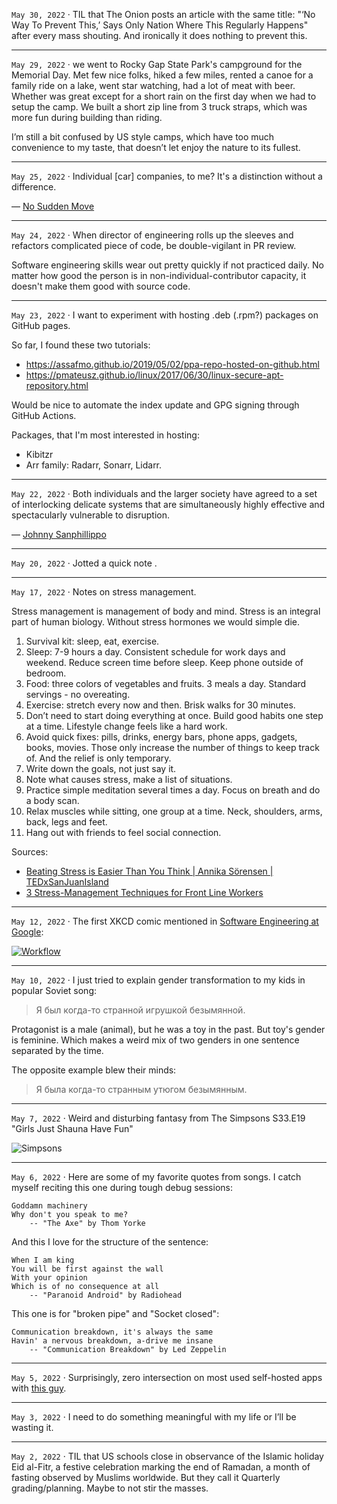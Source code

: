 `May 30, 2022` ·
TIL that The Onion posts an article with the same title: "‘No Way To Prevent This,’ Says Only Nation Where This Regularly Happens" after every mass shouting. 
And ironically it does nothing to prevent this.

---

`May 29, 2022` · we went to Rocky Gap State Park's campground for the Memorial Day. Met few nice folks, hiked a few miles, rented a canoe for a family ride on a lake, went star watching, had a lot of meat with beer.
Whether was great except for a short rain on the first day when we had to setup the camp. We built a short zip line from 3 truck straps, which was more fun during building than riding. 

I’m still a bit confused by US style camps, which have too much convenience to my taste, that doesn’t let enjoy the nature to its fullest. 

---

`May 25, 2022` · Individual [car] companies, to me? It's a distinction without a difference.

— [No Sudden Move](https://en.wikipedia.org/wiki/No_Sudden_Move)

---

`May 24, 2022` · When director of engineering rolls up the sleeves and refactors complicated piece of code, be double-vigilant in PR review.

Software engineering skills wear out pretty quickly if not practiced daily.
No matter how good the person is in non-individual-contributor capacity, it doesn't make them good with source code.

---

`May 23, 2022` · 
I want to experiment with hosting .deb (.rpm?) packages on GitHub pages.

So far, I found these two tutorials:
* https://assafmo.github.io/2019/05/02/ppa-repo-hosted-on-github.html
* https://pmateusz.github.io/linux/2017/06/30/linux-secure-apt-repository.html

Would be nice to automate the index update and GPG signing through GitHub Actions.

Packages, that I'm most interested in hosting:
* Kibitzr
* Arr family: Radarr, Sonarr, Lidarr.

---

`May 22, 2022` · 
Both individuals and the larger society have agreed to a set of interlocking delicate systems that are simultaneously highly effective and spectacularly vulnerable to disruption.

— [Johnny Sanphillippo](https://www.granolashotgun.com/granolashotguncom/hp5pmb0n95ut9hyeatewotgd2n1ebr)

---

`May 20, 2022` · Jotted a quick note [](../articles/on-delegation). 

---

`May 17, 2022` · Notes on stress management. 

Stress management is management of body and mind. Stress is an integral part of human biology. Without stress hormones we would simple die. 

1. Survival kit: sleep, eat, exercise. 
2. Sleep: 7-9 hours a day. Consistent schedule for work days and weekend. Reduce screen time before sleep. Keep phone outside of bedroom. 
3. Food: three colors of vegetables and fruits. 3 meals a day. Standard servings - no overeating. 
4. Exercise: stretch every now and then. Brisk walks for 30 minutes. 
5. Don’t need to start doing everything at once. Build good habits one step at a time. Lifestyle change feels like a hard work. 
6. Avoid quick fixes: pills, drinks, energy bars, phone apps, gadgets, books, movies. Those only increase the number of things to keep track of. And the relief is only temporary.
7. Write down the goals, not just say it. 
8. Note what causes stress, make a list of situations. 
9. Practice simple meditation several times a day. Focus on breath and do a body scan. 
10. Relax muscles while sitting, one group at a time. Neck, shoulders, arms, back, legs and feet.
11. Hang out with friends to feel social connection.

Sources:
* [Beating Stress is Easier Than You Think | Annika Sörensen | TEDxSanJuanIsland](https://youtu.be/zDlz5N6DXuE)
* [3 Stress-Management Techniques for Front Line Workers](https://youtu.be/i-pazYyLSWQ)

---

`May 12, 2022` · The first XKCD comic mentioned in [Software Engineering at Google](https://abseil.io/resources/swe-book):

[![Workflow](/life/images/xkcd_workflow.png)](https://xkcd.com/1172/)

---

`May 10, 2022` · I just tried to explain gender transformation to my kids in popular Soviet song:

> Я был когда-то странной игрушкой безымянной.

Protagonist is a male (animal), but he was a toy in the past.
But toy's gender is feminine.
Which makes a weird mix of two genders in one sentence separated by the time.

The opposite example blew their minds:

> Я была когда-то странным утюгом безымянным.

---

`May 7, 2022` · Weird and disturbing fantasy from The Simpsons S33.E19 "Girls Just Shauna Have Fun"

![Simpsons](/life/images/simpsons-dream.jpeg)

---

`May 6, 2022` ·
Here are some of my favorite quotes from songs.
I catch myself reciting this one during tough debug sessions:

    Goddamn machinery
    Why don't you speak to me?
        -- "The Axe" by Thom Yorke


And this I love for the structure of the sentence:

    When I am king
    You will be first against the wall
    With your opinion
    Which is of no consequence at all
        -- "Paranoid Android" by Radiohead


This one is for "broken pipe" and "Socket closed":

    Communication breakdown, it's always the same
    Havin' a nervous breakdown, a-drive me insane
        -- "Communication Breakdown" by Led Zeppelin

---

`May 5, 2022` ·
Surprisingly, zero intersection on most used self-hosted apps
with [this guy](https://noted.lol/what-are-your-most-used-self-hosted-applications/).

---

`May 3, 2022` ·
I need to do something meaningful with my life or I’ll be wasting it.

---

`May 2, 2022` ·
TIL that US schools close in observance of the Islamic holiday Eid al-Fitr, a festive celebration marking the end of Ramadan, a month of fasting observed by Muslims worldwide.
But they call it Quarterly grading/planning. Maybe to not stir the masses.
